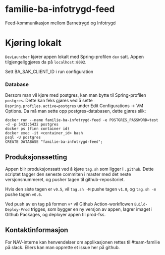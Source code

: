 # familie-ba-infotrygd-feed
Feed-kommunikasjon mellom Barnetrygd og Infotrygd

# Kjøring lokalt
`DevLauncher` kjører appen lokalt med Spring-profilen `dev` satt. Appen tilgjengeliggjøres da på `localhost:8092`.  

Sett BA_SAK_CLIENT_ID i run configuration


### Database

Dersom man vil kjøre med postgres, kan man bytte til Spring-profilen `postgres`. Dette kan feks gjøres ved å sette
 `-Dspring.profiles.active=postgres` under Edit Configurations -> VM Options.
Da må man sette opp postgres-databasen, dette gjøres slik:
```
docker run --name familie-ba-infotrygd-feed -e POSTGRES_PASSWORD=test -d -p 5432:5432 postgres
docker ps (finn container id)
docker exec -it <container_id> bash
psql -U postgres
CREATE DATABASE "familie-ba-infotrygd-feed";
```

## Produksjonssetting
Appen blir produksjonssatt ved å kjøre `tag.sh` som ligger i `.github`. Dette scriptet tagger den seneste commiten i master med det neste versjonsnummeret, og pusher tagen til github-repositoriet.

Hvis den siste tagen er `v0.5`, vil `tag.sh -M` pushe tagen `v1.0`, og `tag.sh -m` pushe tagen `v0.6`.

Ved push av en tag på formen `v*` vil Github Action-workflowen `Build-Deploy-Prod` trigges, som bygger en ny versjon av appen, lagrer imaget i Github Packages, og deployer appen til prod-fss.

## Kontaktinformasjon
For NAV-interne kan henvendelser om applikasjonen rettes til #team-familie på slack. Ellers kan man opprette et issue her på github.
